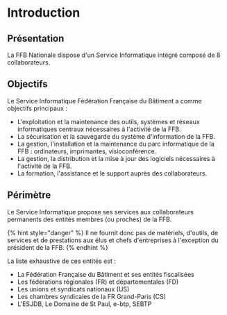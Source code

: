 # Introduction

## Présentation

La FFB Nationale dispose d'un Service Informatique intégré composé de 8 collaborateurs.

## Objectifs

Le Service Informatique Fédération Française du Bâtiment a comme objectifs principaux :

* L'exploitation et la maintenance des outils, systèmes et réseaux informatiques centraux nécessaires à l'activité de la FFB.
* La sécurisation et la sauvegarde du système d'information de la FFB.
* La gestion, l'installation et la maintenance du parc informatique de la FFB : ordinateurs, imprimantes, visioconférence.
* La gestion, la distribution et la mise à jour des logiciels nécessaires à l'activité de la FFB.
* La formation, l'assistance et le support auprès des collaborateurs.

## Périmètre

Le Service Informatique propose ses services aux collaborateurs permanents des entités membres \(ou proches\) de la FFB.

{% hint style="danger" %}
Il ne fournit donc pas de matériels, d'outils, de services et de prestations aux élus et chefs d'entreprises à l'exception du président de la FFB.
{% endhint %}

La liste exhaustive de ces entités est :

* La Fédération Française du Bâtiment et ses entités fiscalisées
* Les fédérations régionales \(FR\) et départementales \(FD\)
* Les unions et syndicats nationaux \(US\)
* Les chambres syndicales de la FR Grand-Paris \(CS\)
* L'ESJDB, Le Domaine de St Paul, e-btp, SEBTP

